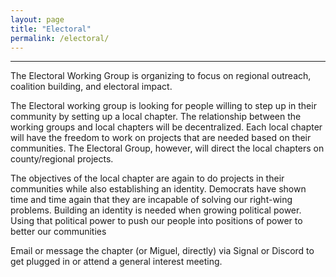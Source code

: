 ```yaml
---
layout: page
title: "Electoral"
permalink: /electoral/
---
```

---
The Electoral Working Group is organizing to focus on regional outreach, coalition building, and electoral impact. 

The Electoral working group is looking for people willing to step up in their community by setting up a local chapter. The relationship between the working groups and local chapters will be decentralized. Each local chapter will have the freedom to work on projects that are needed based on their communities. The Electoral Group, however, will direct the local chapters on county/regional projects. 

The objectives of the local chapter are again to do projects in their communities while also establishing an identity. Democrats have shown time and time again that they are incapable of solving our right-wing problems. Building an identity is needed when growing political power. Using that political power to push our people into positions of power to better our communities 

Email or message the chapter (or Miguel, directly) via Signal or Discord to get plugged in or attend a general interest meeting.
